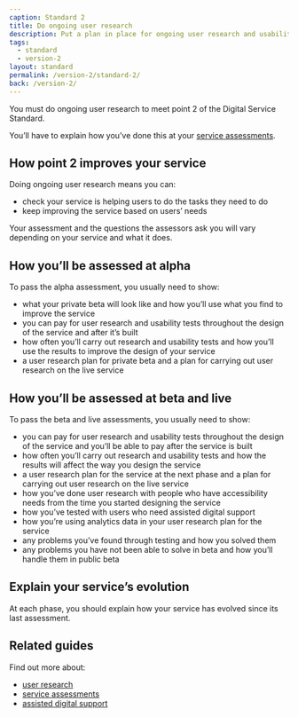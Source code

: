 ```yaml
---
caption: Standard 2
title: Do ongoing user research
description: Put a plan in place for ongoing user research and usability testing to continuously seek feedback from users to improve the service.
tags:
  - standard
  - version-2
layout: standard
permalink: /version-2/standard-2/
back: /version-2/
---
```


You must do ongoing user research to meet point 2 of the Digital Service Standard.

You’ll have to explain how you’ve done this at your [service assessments](https://www.gov.uk/service-manual/service-assessments/how-service-assessments-work).

## How point 2 improves your service

Doing ongoing user research means you can:

- check your service is helping users to do the tasks they need to do
- keep improving the service based on users’ needs

Your assessment and the questions the assessors ask you will vary depending on your service and what it does.

## How you’ll be assessed at alpha

To pass the alpha assessment, you usually need to show:

- what your private beta will look like and how you’ll use what you find to improve the service
- you can pay for user research and usability tests throughout the design of the service and after it’s built
- how often you’ll carry out research and usability tests and how you’ll use the results to improve the design of your service
- a user research plan for private beta and a plan for carrying out user research on the live service

## How you’ll be assessed at beta and live

To pass the beta and live assessments, you usually need to show:

- you can pay for user research and usability tests throughout the design of the service and you’ll be able to pay after the service is built
- how often you’ll carry out research and usability tests and how the results will affect the way you design the service
- a user research plan for the service at the next phase and a plan for carrying out user research on the live service
- how you’ve done user research with people who have accessibility needs from the time you started designing the service
- how you’ve tested with users who need assisted digital support
- how you’re using analytics data in your user research plan for the service
- any problems you’ve found through testing and how you solved them
- any problems you have not been able to solve in beta and how you’ll handle them in public beta

## Explain your service’s evolution

At each phase, you should explain how your service has evolved since its last assessment.

## Related guides

Find out more about:

- [user research](https://www.gov.uk/service-manual/user-research)
- [service assessments](https://www.gov.uk/service-manual/service-assessments)
- [assisted digital support](https://www.gov.uk/service-manual/helping-people-to-use-your-service/assisted-digital-support-introduction)
